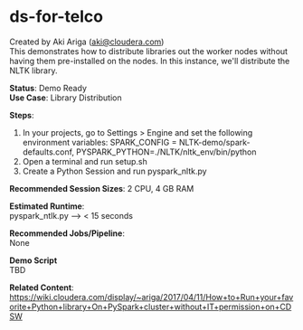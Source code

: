 # ds-for-telco
Created by Aki Ariga (aki@cloudera.com)<br>
This demonstrates how to distribute libraries out the worker nodes without having them pre-installed on the nodes. In this instance, we'll distribute the NLTK library. 

<b>Status</b>: Demo Ready<br>
<b>Use Case</b>: Library Distribution

<b>Steps</b>:<br>
1. In your projects, go to Settings > Engine and set the following environment variables: SPARK_CONFIG = NLTK-demo/spark-defaults.conf, PYSPARK_PYTHON=./NLTK/nltk_env/bin/python<br>
2. Open a terminal and run setup.sh<br>
3. Create a Python Session and run pyspark_nltk.py<br>

<b>Recommended Session Sizes</b>: 2 CPU, 4 GB RAM

<b>Estimated Runtime</b>: <br>
pyspark_ntlk.py --> < 15 seconds 

<b>Recommended Jobs/Pipeline</b>:<br>
None

<b>Demo Script</b><br>
TBD

<b>Related Content</b>:<br>
https://wiki.cloudera.com/display/~ariga/2017/04/11/How+to+Run+your+favorite+Python+library+On+PySpark+cluster+without+IT+permission+on+CDSW

